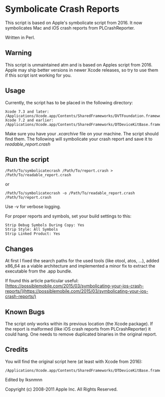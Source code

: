 # Symbolicate Crash Reports
This script is based on Apple's symbolicate script from 2016. It now symbolicates Mac and iOS crash reports from PLCrashReporter.

Written in Perl.

## Warning
This script is unmaintained atm and is based on Apples script from 2016. Apple may ship better versions in newer Xcode releases, so try to use them if this script isnt working for you.

## Usage

Currently, the script has to be placed in the following directory:
```
Xcode 7.3 and later: /Applications/Xcode.app/Contents/SharedFrameworks/DVTFoundation.framework/Versions/A/Resources/
Xcode 7.2 and earlier: /Applications/Xcode.app/Contents/SharedFrameworks/DTDeviceKitBase.framework/Versions/A/Resources/
```

Make sure you have your *.xcarchive* file on your machine. The script should find them. The following will symbolicate your crash report and save it to *readable_report.crash*

## Run the script

```
/Path/To/symbolicatecrash /Path/To/report.crash > /Path/To/readable_report.crash
```
or
```
/Path/To/symbolicatecrash -o /Path/To/readable_report.crash /Path/To/report.crash
```

Use -v for verbose logging.

For proper reports and symbols, set your build settings to this:
```
Strip Debug Symbols During Copy: Yes
Strip Style: All Symbols
Strip Linked Product: Yes
```

## Changes

At first I fixed the search paths for the used tools (like otool, atos, ...), added x86_64 as a viable architecture and implemented a minor fix to extract the executable from the .app bundle.

If found this article particular useful: [https://possiblemobile.com/2015/03/symbolicating-your-ios-crash-reports/](https://possiblemobile.com/2015/03/symbolicating-your-ios-crash-reports/)

## Known Bugs

The script only works within its previous location (the Xcode package). If the report is malformed (like iOS crash reports from PLCrashReporter) it could hang. One needs to remove duplicated binaries in the original report.

## Credits

You will find the original script here (at least with Xcode from 2016):
```
/Applications/Xcode.app/Contents/SharedFrameworks/DTDeviceKitBase.framework/Versions/A/Resources/symbolicatecrash
```

Edited by lksnmnn

Copyright (c) 2008-2011 Apple Inc. All Rights Reserved.
